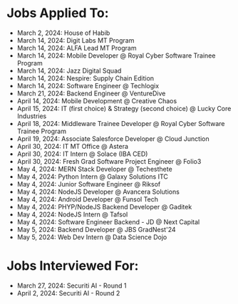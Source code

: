 # Jobs Applied To:
- March 2, 2024: House of Habib
- March 14, 2024: Digit Labs MT Program
- March 14, 2024: ALFA Lead MT Program
- March 14, 2024: Mobile Developer @ Royal Cyber Software Trainee Program
- March 14, 2024: Jazz Digital Squad
- March 14, 2024: Nespire: Supply Chain Edition
- March 14, 2024: Software Engineer @ Techlogix
- March 21, 2024: Backend Engineer @ VentureDive
- April 14, 2024: Mobile Development @ Creative Chaos
- April 15, 2024: IT (first choice) & Strategy (second choice) @ Lucky Core Industries
- April 18, 2024: Middleware Trainee Developer @ Royal Cyber Software Trainee Program
- April 19, 2024: Associate Salesforce Developer @ Cloud Junction
- April 30, 2024: IT MT Office @ Astera
- April 30, 2024: IT Intern @ Solace (IBA CED)
- April 30, 2024: Fresh Grad Software Project Engineer @ Folio3
- May 4, 2024: MERN Stack Developer @ Techesthete
- May 4, 2024: Python Intern @ Galaxy Solutions ITC
- May 4, 2024: Junior Software Engineer @ Riksof
- May 4, 2024: NodeJS Developer @ Avancera Solutions
- May 4, 2024: Android Developer @ Funsol Tech
- May 4, 2024: PHYP/NodeJS Backend Developer @ Gaditek
- May 4, 2024: NodeJS Intern @ Tafsol
- May 4, 2024: Software Engineer Backend - JD @ Next Capital
- May 5, 2024: Backend Developer @ JBS GradNest'24
- May 5, 2024: Web Dev Intern @ Data Science Dojo


# Jobs Interviewed For:
- March 27, 2024: Securiti AI - Round 1
- April 2, 2024: Securiti AI - Round 2
